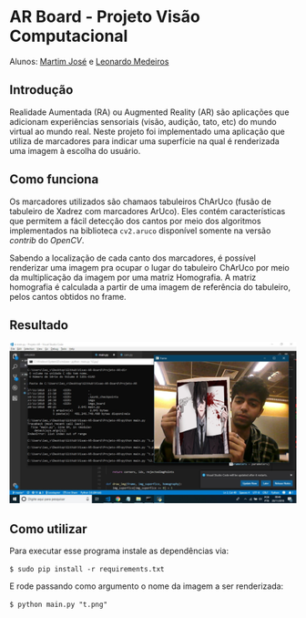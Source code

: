 # AR Board - Projeto Visão Computacional
Alunos: [Martim José](https://github.com/martimfj) e [Leonardo Medeiros](https://github.com/Leostayner)

## Introdução
Realidade Aumentada (RA) ou Augmented Reality (AR) são aplicações que adicionam experiências sensoriais (visão, audição, tato, etc) do mundo virtual ao mundo real. Neste projeto foi implementado uma aplicação que utiliza de marcadores para indicar uma superfície na qual é renderizada uma imagem à escolha do usuário.

## Como funciona
Os marcadores utilizados são chamaos tabuleiros ChArUco (fusão de tabuleiro de Xadrez com marcadores ArUco). Eles contém características que permitem a fácil detecção dos cantos por meio dos algoritmos implementados na biblioteca `cv2.aruco` disponível somente na versão *contrib* do *OpenCV*.

Sabendo a localização de cada canto dos marcadores, é possível renderizar uma imagem pra ocupar o lugar do tabuleiro ChArUco por meio da multiplicação da imagem por uma matriz Homografia. A matriz homografia é calculada a partir de uma imagem de referência do tabuleiro, pelos cantos obtidos no frame.

## Resultado
![Resultado](resultado.jpeg)

## Como utilizar
Para executar esse programa instale as dependências via:

```$ sudo pip install -r requirements.txt``` 

E rode passando como argumento o nome da imagem a ser renderizada:

```$ python main.py "t.png"```

